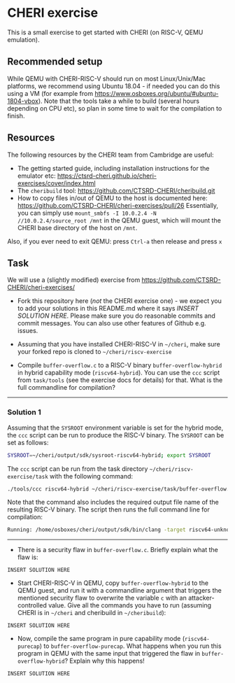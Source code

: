 # CHERI exercise

This is a small exercise to get started with CHERI (on RISC-V, QEMU emulation). 

## Recommended setup

While QEMU with CHERI-RISC-V should run on most Linux/Unix/Mac platforms, we recommend using Ubuntu 18.04 - if needed you can do this using a VM (for example from https://www.osboxes.org/ubuntu/#ubuntu-1804-vbox). Note that the tools take a while to build (several hours depending on CPU etc), so plan in some time to wait for the compilation to finish.

## Resources

The following resources by the CHERI team from Cambridge are useful:

 * The getting started guide, including installation instructions for the emulator etc: https://ctsrd-cheri.github.io/cheri-exercises/cover/index.html 
 * The `cheribuild` tool: https://github.com/CTSRD-CHERI/cheribuild.git
 * How to copy files in/out of QEMU to the host is documented here: https://github.com/CTSRD-CHERI/cheri-exercises/pull/26
   Essentially, you can simply use `mount_smbfs -I 10.0.2.4 -N //10.0.2.4/source_root /mnt` in the QEMU guest, which will mount the CHERI base directory of the host on `/mnt`.

Also, if you ever need to exit QEMU: press `Ctrl-a` then release and press `x`   

## Task

We will use a (slightly modified) exercise from https://github.com/CTSRD-CHERI/cheri-exercises/

 * Fork this repository here (*not* the CHERI exercise one) - we expect you to add your solutions in this README.md where it says *INSERT SOLUTION HERE*. Please make sure you do reasonable commits and commit messages. You can also use other features of Github e.g. issues.
 
 * Assuming that you have installed CHERI-RISC-V in `~/cheri`, make sure your forked repo is cloned to `~/cheri/riscv-exercise`
 
 * Compile `buffer-overflow.c` to a RISC-V binary `buffer-overflow-hybrid` in hybrid capability mode (`riscv64-hybrid`). You can use the `ccc` script from `task/tools` (see the exercise docs for details) for that. What is the full commandline for compilation? 
 
---
### Solution 1

Assuming that the `SYSROOT` environment variable is set for the hybrid mode, the `ccc` script can be run to produce the RISC-V binary. The `SYSROOT` can be set as follows:

```bash
SYSROOT=~/cheri/output/sdk/sysroot-riscv64-hybrid; export SYSROOT
```
The `ccc` script can be run from the task directory `~/cheri/riscv-exercise/task` with the following command:

```bash
./tools/ccc riscv64-hybrid ~/cheri/riscv-exercise/task/buffer-overflow.c -o buffer-overflow-hybrid
```

Note that the command also includes the required output file name of the resulting RISC-V binary. The script then runs the full command line for compilation:

```bash
Running: /home/osboxes/cheri/output/sdk/bin/clang -target riscv64-unknown-freebsd -march=rv64gcxcheri -mabi=lp64d -mno-relax --sysroot=/home/osboxes/cheri/output/sdk/sysroot-riscv64-hybrid -g -O2 -fuse-ld=lld -Wall -Wcheri /home/osboxes/cheri/riscv-exercise/task/buffer-overflow.c -o buffer-overflow-hybrid
```

---
 
 * There is a security flaw in `buffer-overflow.c`. Briefly explain what the flaw is: 
 
 ```
 INSERT SOLUTION HERE
 ```
 
 * Start CHERI-RISC-V in QEMU, copy `buffer-overflow-hybrid` to the QEMU guest, and run it with a commandline argument that triggers the mentioned security flaw to overwrite the variable `c` with an attacker-controlled value. Give all the commands you have to run (assuming CHERI is in `~/cheri` and cheribuild in `~/cheribuild`):
 
  ```
  INSERT SOLUTION HERE
  ```
  
 * Now, compile the same program in pure capability mode (`riscv64-purecap`) to `buffer-overflow-purecap`. What happens when you run this program in QEMU with the same input that triggered the flaw in `buffer-overflow-hybrid`? Explain why this happens!

 ```
 INSERT SOLUTION HERE
 ```
